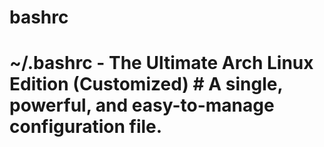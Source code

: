 # bashrc
# ~/.bashrc - The Ultimate Arch Linux Edition (Customized) # A single, powerful, and easy-to-manage configuration file.
